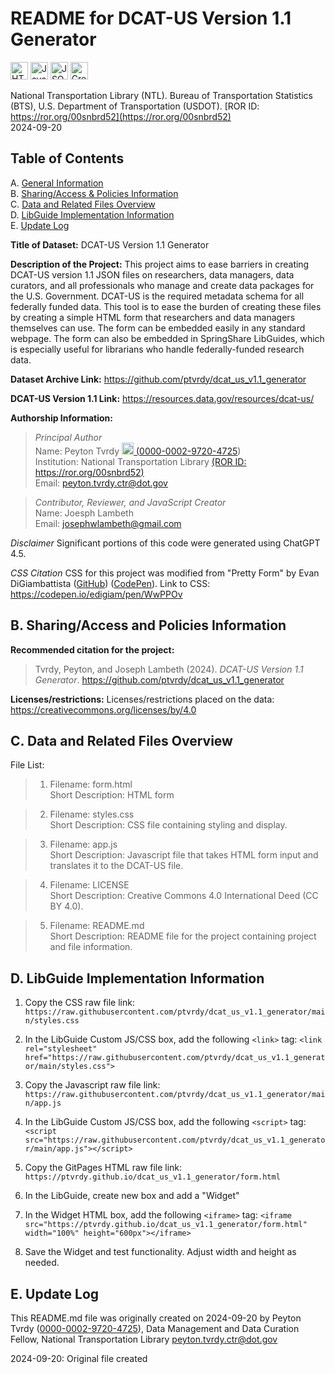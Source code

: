 # README for DCAT-US Version 1.1 Generator     
<img src="https://img.shields.io/badge/HTML5-E34F26?style=for-the-badge&logo=html5&logoColor=white" alt="HTML5" height="28"> <img src="https://img.shields.io/badge/JavaScript-323330?style=for-the-badge&logo=javascript&logoColor=F7DF1E" alt="JavaScript" height="28"> <img src="https://img.shields.io/badge/json-000000?style=for-the-badge&logo=json&logoColor=white" alt="JSON" height="28"> <a href="https://creativecommons.org/licenses/by/4.0"><img src="https://licensebuttons.net/l/by/3.0/88x31.png" alt="Creative Commons 4.0 BY License" height="28"></a>

National Transportation Library (NTL). Bureau of Transportation Statistics (BTS), U.S. Department of Transportation (USDOT). [ROR ID: https://ror.org/00snbrd52](https://ror.org/00snbrd52)  
2024-09-20  

## Table of Contents
A. [General Information](#a-general-information)  
B. [Sharing/Access & Policies Information](#b-sharingaccess-and-policies-information)  
C. [Data and Related Files Overview](#c-data-and-related-files-overview)  
D. [LibGuide Implementation Information](#d-libguide-implementation-information)  
E. [Update Log](#e-update-log)  

**Title of Dataset:**  DCAT-US Version 1.1 Generator  

**Description of the Project:** This project aims to ease barriers in creating DCAT-US version 1.1 JSON files on researchers, data managers, data curators, and all professionals who manage and create data packages for the U.S. Government. DCAT-US is the required metadata schema for all federally funded data. This tool is to ease the burden of creating these files by creating a simple HTML form that researchers and data managers themselves can use. The form can be embedded easily in any standard webpage. The form can also be embedded in SpringShare LibGuides, which is especially useful for librarians who handle federally-funded research data.

**Dataset Archive Link:** <https://github.com/ptvrdy/dcat_us_v1.1_generator>  

**DCAT-US Version 1.1 Link:** <https://resources.data.gov/resources/dcat-us/>

**Authorship Information:**  

>  *Principal Author*  
>  Name: Peyton Tvrdy <a href="https://orcid.org/0000-0002-9720-4725"><img src="https://th.bing.com/th/id/OIP.8aLkQghWV6uvFMxGtFAgmwHaHa?rs=1&pid=ImgDetMain" height="19"> ([0000-0002-9720-4725](https://orcid.org/0000-0002-9720-4725))   
>  Institution: National Transportation Library [(ROR ID: https://ror.org/00snbrd52)](https://ror.org/00snbrd52)   
>  Email: peyton.tvrdy.ctr@dot.gov  

>  *Contributor, Reviewer, and JavaScript Creator*  
>  Name: Joesph Lambeth     
>  Email: josephwlambeth@gmail.com  

*Disclaimer*
Significant portions of this code were generated using ChatGPT 4.5. 

*CSS Citation*
CSS for this project was modified from "Pretty Form" by Evan DiGiambattista ([GitHub](https://github.com/edigi135)) ([CodePen](https://codepen.io/edigiam)).
Link to CSS: <https://codepen.io/edigiam/pen/WwPPOv>  

## B. Sharing/Access and Policies Information  

**Recommended citation for the project:**  

>  Tvrdy, Peyton, and Joseph Lambeth (2024). *DCAT-US Version 1.1 Generator*. <https://github.com/ptvrdy/dcat_us_v1.1_generator>  

**Licenses/restrictions:** Licenses/restrictions placed on the data: <https://creativecommons.org/licenses/by/4.0>  
 
## C. Data and Related Files Overview  

File List:    

>  1. Filename: form.html  
>  Short Description:  HTML form   

>  2. Filename: styles.css    
>  Short Description:  CSS file containing styling and display.  

>  3. Filename: app.js  
>  Short Description:  Javascript file that takes HTML form input and translates it to the DCAT-US file.    

>  4. Filename: LICENSE  
>  Short Description:  Creative Commons 4.0 International Deed (CC BY 4.0).  

>  5. Filename: README.md  
>  Short Description:  README file for the project containing project and file information.   

## D. LibGuide Implementation Information   

1. Copy the CSS raw file link:
`https://raw.githubusercontent.com/ptvrdy/dcat_us_v1.1_generator/main/styles.css`

2. In the LibGuide Custom JS/CSS box, add the following `<link>` tag:
`<link rel="stylesheet" href="https://raw.githubusercontent.com/ptvrdy/dcat_us_v1.1_generator/main/styles.css">`  

3. Copy the Javascript raw file link:
`https://raw.githubusercontent.com/ptvrdy/dcat_us_v1.1_generator/main/app.js`

4. In the LibGuide Custom JS/CSS box, add the following `<script>` tag:
`<script src="https://raw.githubusercontent.com/ptvrdy/dcat_us_v1.1_generator/main/app.js"></script>`  

5. Copy the GitPages HTML raw file link:
`https://ptvrdy.github.io/dcat_us_v1.1_generator/form.html`  

6. In the LibGuide, create new box and add a "Widget"

7. In the Widget HTML box, add the following `<iframe>` tag:
`<iframe src="https://ptvrdy.github.io/dcat_us_v1.1_generator/form.html" width="100%" height="600px"></iframe>`  

8. Save the Widget and test functionality. Adjust width and height as needed.  

## E. Update Log  

This README.md file was originally created on 2024-09-20 by Peyton Tvrdy ([0000-0002-9720-4725](https://orcid.org/0000-0002-9720-4725)), Data Management and Data Curation Fellow, National Transportation Library <peyton.tvrdy.ctr@dot.gov>  
 
2024-09-20: Original file created  
